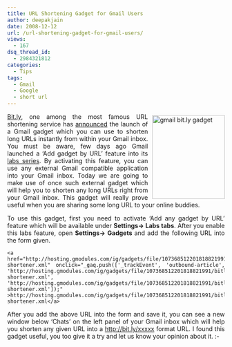 ```yaml
---
title: URL Shortening Gadget for Gmail Users
author: deepakjain
date: 2008-12-12
url: /url-shortening-gadget-for-gmail-users/
views:
  - 167
dsq_thread_id:
  - 2984321812
categories:
  - Tips
tags:
  - Gmail
  - Google
  - short url
---
```

<p align="justify">
  <img class="wp-image-51745" style="border-right: 0px;border-top: 0px;margin: 5px 0px 0px 10px;border-left: 0px;border-bottom: 0px" height="194" alt="gmail bit.ly gadget" src="http://cdn.devilsworkshop.org/files/2008/12/gmail-bitly-gadget.png" width="168" align="right" border="0" /> <a href="http://www.bit.ly" onclick="_gaq.push(['_trackEvent', 'outbound-article', 'http://www.bit.ly', 'Bit.ly']);" target="_blank">Bit.ly</a>, one among the most famous URL shortening service has <a href="http://blog.bit.ly/post/62819225/bit-ly-google-gadget-anywhere" onclick="_gaq.push(['_trackEvent', 'outbound-article', 'http://blog.bit.ly/post/62819225/bit-ly-google-gadget-anywhere', 'announced']);" target="_blank">announced</a> the launch of a Gmail gadget which you can use to shorten long URLs instantly from within your Gmail inbox. You must be aware, few days ago Gmail launched a &#8216;Add gadget by URL&#8217; feature into its <a href="http://devilsworkshop.org/gmail-lab-edition-with-13-new-features/" target="_blank">labs series</a>. By activating this feature, you can use any external Gmail compatible application into your Gmail inbox. Today we are going to make use of once such external gadget which will help you to shorten any long URLs right from your Gmail inbox. This gadget will really prove useful when you are sharing some long URL to your online buddies.
</p>

<p align="justify">
  To use this gadget, first you need to activate &#8216;Add any gadget by URL&#8217; feature which will be available under <strong>Settings-> Labs tabs</strong>. After you enable this labs feature, open <strong>Settings-> Gadgets </strong>and add the following URL into the form given.
</p>

<div align="justify">
  <pre><code class="no-highlight">&lt;a href="http://hosting.gmodules.com/ig/gadgets/file/107368512201818821991/bitly-shortener.xml" onclick="_gaq.push(['_trackEvent', 'outbound-article', 'http://hosting.gmodules.com/ig/gadgets/file/107368512201818821991/bitly-shortener.xml', 'http://hosting.gmodules.com/ig/gadgets/file/107368512201818821991/bitly-shortener.xml']);" >http://hosting.gmodules.com/ig/gadgets/file/107368512201818821991/bitly-shortener.xml&lt;/a></code></pre>
</div>

<p align="justify">
  After you add the above URL into the form and save it, you can see a new window below &#8216;Chats&#8217; on the left panel of your Gmail inbox which will help you shorten any given URL into a <a href="http://bit.ly/xxxxx" onclick="_gaq.push(['_trackEvent', 'outbound-article', 'http://bit.ly/xxxxx', 'http://bit.ly/xxxxx']);" >http://bit.ly/xxxxx</a> format URL. I found this gadget useful, you too give it a try and let us know your opinion about it. <img src="http://devilsworkshop.org/wp-includes/images/smilies/simple-smile.png" alt=":-)" class="wp-smiley" style="height: 1em; max-height: 1em;" />
</p>

